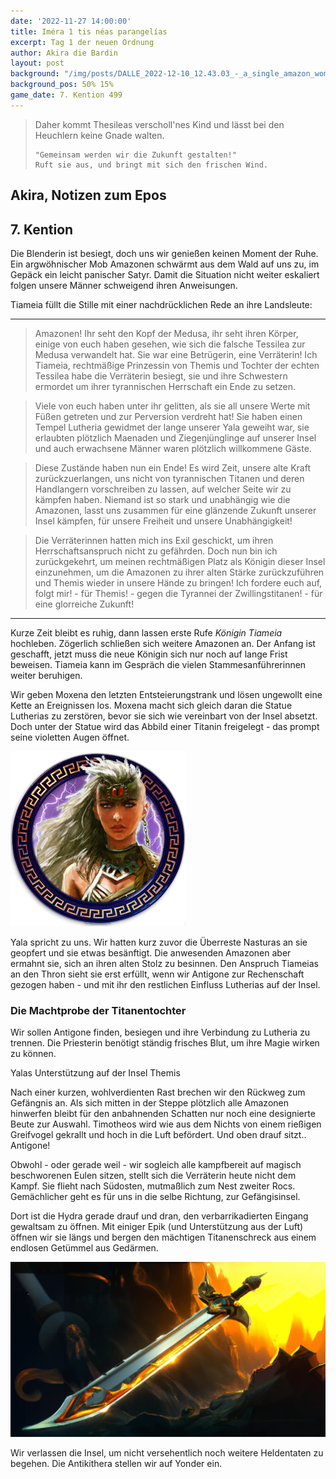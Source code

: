 ```yaml
---
date: '2022-11-27 14:00:00'
title: Iméra 1 tis néas parangelías
excerpt: Tag 1 der neuen Ordnung
author: Akira die Bardin
layout: post
background: "/img/posts/DALLE_2022-12-10_12.43.03_-_a_single_amazon_woman_standing_in_a_ruined_greek_temple_nestled_in_a_small_forestspeaking_to_a_huge_horde_or_amazon_women_below_her_at_the_base_of_the.png"
background_pos: 50% 15%
game_date: 7. Kention 499
---
```


<div class="rhyme">
  <blockquote>
    Daher kommt Thesileas verscholl'nes Kind
    und lässt bei den Heuchlern keine Gnade walten.
    
    "Gemeinsam werden wir die Zukunft gestalten!"
    Ruft sie aus, und bringt mit sich den frischen Wind.
  </blockquote>
</div>

## Akira, Notizen zum Epos

## 7. Kention

Die Blenderin ist besiegt, doch uns wir genießen keinen Moment der Ruhe. Ein argwöhnischer Mob Amazonen schwärmt aus dem Wald auf uns zu, im Gepäck ein leicht panischer Satyr. Damit die Situation nicht weiter eskaliert folgen unsere Männer schweigend ihren Anweisungen.

Tiameia füllt die Stille mit einer nachdrücklichen Rede an ihre Landsleute:

---

> Amazonen! Ihr seht den Kopf der Medusa, ihr seht ihren Körper, einige von euch haben gesehen, wie sich die falsche Tessilea zur Medusa verwandelt hat. Sie war eine Betrügerin, eine Verräterin!
Ich Tiameia, rechtmäßige Prinzessin von Themis und Tochter der echten Tessilea habe die Verräterin besiegt, sie und ihre Schwestern ermordet um ihrer tyrannischen Herrschaft ein Ende zu setzen. 

> Viele von euch haben unter ihr gelitten, als sie all unsere Werte mit Füßen getreten und zur Perversion verdreht hat! Sie haben einen Tempel Lutheria gewidmet der lange unserer Yala geweiht war, sie erlaubten plötzlich Maenaden und Ziegenjünglinge auf unserer Insel und auch erwachsene Männer waren plötzlich willkommene Gäste.

> Diese Zustände haben nun ein Ende! Es wird Zeit, unsere alte Kraft zurückzuerlangen, uns nicht von tyrannischen Titanen und deren Handlangern vorschreiben zu lassen, auf welcher Seite wir zu kämpfen haben. Niemand ist so stark und unabhängig wie die Amazonen, lasst uns zusammen für eine glänzende Zukunft unserer Insel kämpfen, für unsere Freiheit und unsere Unabhängigkeit!

> Die Verräterinnen hatten mich ins Exil geschickt, um ihren Herrschaftsanspruch nicht zu gefährden. Doch nun bin ich zurückgekehrt, um meinen rechtmäßigen Platz als Königin dieser Insel einzunehmen, um die Amazonen zu ihrer alten Stärke zurückzuführen und Themis wieder in unsere Hände zu bringen! Ich fordere euch auf, folgt mir! - für Themis! - gegen die Tyrannei der Zwillingstitanen! - für eine glorreiche Zukunft!

---

Kurze Zeit bleibt es ruhig, dann lassen erste Rufe *Königin Tiameia* hochleben. Zögerlich schließen sich weitere Amazonen an. Der Anfang ist geschafft, jetzt muss die neue Königin sich nur noch auf lange Frist beweisen. Tiameia kann im Gespräch die vielen Stammesanführerinnen weiter beruhigen.

Wir geben Moxena den letzten Entsteierungstrank und lösen ungewollt eine Kette an Ereignissen los. Moxena macht sich gleich daran die Statue Lutherias zu zerstören, bevor sie sich wie vereinbart von der Insel absetzt. Doch unter der Statue wird das Abbild einer Titanin freigelegt - das prompt seine violetten Augen öffnet.

![Yala](/img/posts/yala.png)

Yala spricht zu uns. Wir hatten kurz zuvor die Überreste Nasturas an sie geopfert und sie etwas besänftigt. Die anwesenden Amazonen aber ermahnt sie, sich an ihren alten Stolz zu besinnen. Den Anspruch Tiameias an den Thron sieht sie erst erfüllt, wenn wir Antigone zur Rechenschaft gezogen haben - und mit ihr den restlichen Einfluss Lutherias auf der Insel.

<div class="infobox quest">
  <h3>Die Machtprobe der Titanentochter</h3>
  <p>Wir sollen Antigone finden, besiegen und ihre Verbindung zu Lutheria zu trennen. Die Priesterin benötigt ständig frisches Blut, um ihre Magie wirken zu können.</p>
  <p class="reward">Yalas Unterstützung auf der Insel Themis</p>
</div>

Nach einer kurzen, wohlverdienten Rast brechen wir den Rückweg zum Gefängnis an. Als sich mitten in der Steppe plötzlich alle Amazonen hinwerfen bleibt für den anbahnenden Schatten nur noch eine designierte Beute zur Auswahl. Timotheos wird wie aus dem Nichts von einem rießigen Greifvogel gekrallt und hoch in die Luft befördert. Und oben drauf sitzt.. Antigone!

Obwohl - oder gerade weil - wir sogleich alle kampfbereit auf magisch beschworenen Eulen sitzen, stellt sich die Verräterin heute nicht dem Kampf. Sie flieht nach Südosten, mutmaßlich zum Nest zweiter Rocs. Gemächlicher geht es für uns in die selbe Richtung, zur Gefängisinsel.

Dort ist die Hydra gerade drauf und dran, den verbarrikadierten Eingang gewaltsam zu öffnen. Mit einiger Epik (und Unterstützung aus der Luft) öffnen wir sie längs und bergen den mächtigen Titanenschreck aus einem endlosen Getümmel aus Gedärmen.

![titansbane](/img/posts/DALLE_2023-01-02_17.09.48_-_Titansbane_is_a_legendary_long_sword_inspired_by_the_power_and_strength_of_the_Greek_Titans._The_sword_itself_is_crafted_from_shining_steel_and_has_a_.png)

Wir verlassen die Insel, um nicht versehentlich noch weitere Heldentaten zu begehen. Die Antikithera stellen wir auf Yonder ein.

<!--
Die Amazonen sind mit der Halbinsel Aresia in Verbindung, der Minotaure Zakroth der Wahnsinnige will seine Volksgenossen in Mytros befreien.

todo mehr über narsus herausfinden (6. gott)

antikithera kann  auf festen boden man durch sternbilder (mapped auf inseln) auf kurs setzen.

Mithral Shortsword +1 bestellt, am 10. tagen fertig.

keledone, kann singen aber v.a. dinge und nachrichten an volkan schicken. sie ist an das schiff gebunden und es auch verteidigen.

pythor und ein grüner drache hängen zusammen, haben wir in telamok gehört
-->

